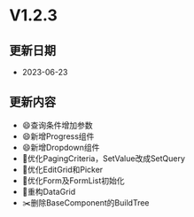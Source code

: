 # V1.2.3

## 更新日期
- 2023-06-23

## 更新内容
- 😄查询条件增加参数
- 😄新增Progress组件
- 😄新增Dropdown组件
- 🔨优化PagingCriteria，SetValue改成SetQuery
- 🔨优化EditGrid和Picker
- 🔨优化Form及FormList初始化
- 🔨重构DataGrid
- ✂️删除BaseComponent的BuildTree


